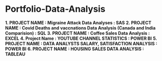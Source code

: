 # Portfolio-Data-Analysis

**1. PROJECT NAME : Migraine Attack Data Analyses                                             : SAS**
**2. PROJECT NAME : Covid Deaths and vaccnations Data Analysis (Canada and India Comparision) : SQL**
**3. PROJECT NAME : Coffee Sales Data Analysis                                                : EXCEL**
**4. Project Name : YOUTUBE CHANNEL STATISTICS                                                : POWER BI**
**5. PROJECT NAME : DATA ANALYSTS SALARY, SATISFACTION ANALYSIS                               : POWER BI**
**6. PROJECT NAME : HOUSING SALES DATA ANALYSIS                                               : TABLEAU**

